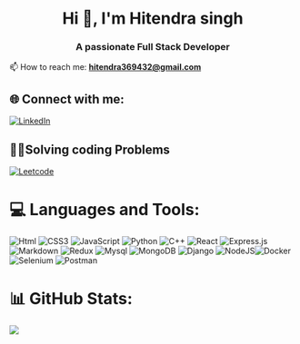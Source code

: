 <h1 align="center">Hi 👋, I'm Hitendra singh</h1>
<h3 align="center">A passionate Full Stack Developer</h3>



📫 How to reach me: **hitendra369432@gmail.com**

## 🌐 Connect with me:
[![LinkedIn](https://img.shields.io/badge/LinkedIn-0077B5?style=for-the-badge&logo=linkedin&logoColor=white)](https://www.linkedin.com/in/hitendrasingh1729/) 

## 🧑‍💻Solving coding Problems
[![Leetcode](https://img.shields.io/badge/-LeetCode-FFA116.svg?style=for-the-badge&logo=LeetCode&logoColor=black)](https://leetcode.com/hitendra_singh1729/)

# 💻 Languages and Tools:
![Html](https://img.shields.io/badge/HTML-239120?style=for-the-badge&logo=html5&logoColor=gold) ![CSS3](https://img.shields.io/badge/CSS3-1572B6?style=for-the-badge&logo=css3&logoColor=white) ![JavaScript](https://img.shields.io/badge/JavaScript-F7DF1E?style=for-the-badge&logo=javascript&logoColor=black) ![Python](https://img.shields.io/badge/Python-14354C?style=for-the-badge&logo=python&logoColor=white) ![C++](https://img.shields.io/badge/C%2B%2B-00599C?style=for-the-badge&logo=c%2B%2B&logoColor=white) ![React](https://img.shields.io/badge/React-20232A?style=for-the-badge&logo=react&logoColor=61DAFB) ![Express.js](https://img.shields.io/badge/Express.js-404D59?style=for-the-badge)   ![Markdown](https://img.shields.io/badge/Markdown-000000?style=for-the-badge&logo=markdown&logoColor=white) ![Redux](	https://img.shields.io/badge/Redux-593D88?style=for-the-badge&logo=redux&logoColor=white) ![Mysql](https://img.shields.io/badge/MySQL-00000F?style=for-the-badge&logo=mysql&logoColor=white)  ![MongoDB](https://img.shields.io/badge/MongoDB-4EA94B?style=for-the-badge&logo=mongodb&logoColor=white) ![Django](https://img.shields.io/badge/Django-092E20?style=for-the-badge&logo=django&logoColor=white) ![NodeJS](https://img.shields.io/badge/Node.js-43853D?style=for-the-badge&logo=node.js&logoColor=white)![Docker](https://img.shields.io/badge/docker-%230db7ed.svg?style=for-the-badge&logo=docker&logoColor=white) ![Selenium](https://img.shields.io/badge/-selenium-%43B02A?style=for-the-badge&logo=selenium&logoColor=white) ![Postman](https://img.shields.io/badge/Postman-FF6C37?style=for-the-badge&logo=postman&logoColor=white)
# 📊 GitHub Stats:

![](https://github-readme-streak-stats.herokuapp.com/?user=Hitendra007&theme=dark&hide_border=false)<br/>



